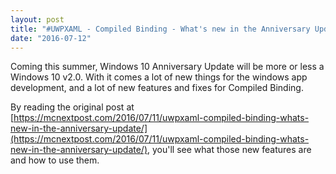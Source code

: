```yaml
---
layout: post
title: "#UWPXAML - Compiled Binding - What's new in the Anniversary Update?"
date: "2016-07-12"
---
```


Coming this summer, Windows 10 Anniversary Update will be more or less a Windows 10 v2.0. With it comes a lot of new things for the windows app development, and a lot of new features and fixes for Compiled Binding.

By reading the original post at [https://mcnextpost.com/2016/07/11/uwpxaml-compiled-binding-whats-new-in-the-anniversary-update/](https://mcnextpost.com/2016/07/11/uwpxaml-compiled-binding-whats-new-in-the-anniversary-update/), you'll see what those new features are and how to use them.

